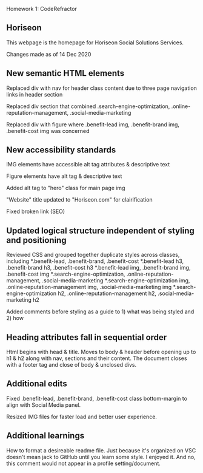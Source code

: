 Homework 1: CodeRefractor

## Horiseon
This webpage is the homepage for Horiseon Social Solutions Services. 


Changes made as of 14 Dec 2020

## New semantic HTML elements

Replaced div with nav for header class content due to three page navigation links in header section

Replaced div section that combined .search-engine-optimization, .online-reputation-management, .social-media-marketing

Replaced div with figure where .benefit-lead img, .benefit-brand img, .benefit-cost img was concerned


## New accessibility standards

IMG elements have accessible alt tag attributes & descriptive text

Figure elements have alt tag & descriptive text

Added alt tag to "hero" class for main page img

"Website" title updated to "Horiseon.com" for clairification

Fixed broken link (SEO)


## Updated logical structure independent of styling and positioning

Reviewed CSS and grouped together duplicate styles across classes, including
*.benefit-lead, .benefit-brand, .benefit-cost
*.benefit-lead h3, .benefit-brand h3, .benefit-cost h3
*.benefit-lead img, .benefit-brand img, .benefit-cost img
*.search-engine-optimization, .online-reputation-management, .social-media-marketing
*.search-engine-optimization img, .online-reputation-management img, .social-media-marketing img
*.search-engine-optimization h2, .online-reputation-management h2, .social-media-marketing h2

Added comments before styling as a guide to 1) what was being styled and 2) how


## Heading attributes fall in sequential order

Html begins with head & title. Moves to body & header before opening up to h1 & h2 along with nav, sections and their content. The document closes with a footer tag and close of body & unclosed divs.


## Additional edits

Fixed .benefit-lead, .benefit-brand, .benefit-cost class bottom-margin to align with Social Media panel.

Resized IMG files for faster load and better user experience.

## Additional learnings

How to format a desireable readme file. Just because it's organized on VSC doesn't mean jack to GitHub until you learn some style. I enjoyed it. And no, this comment would not appear in a profile setting/document.
